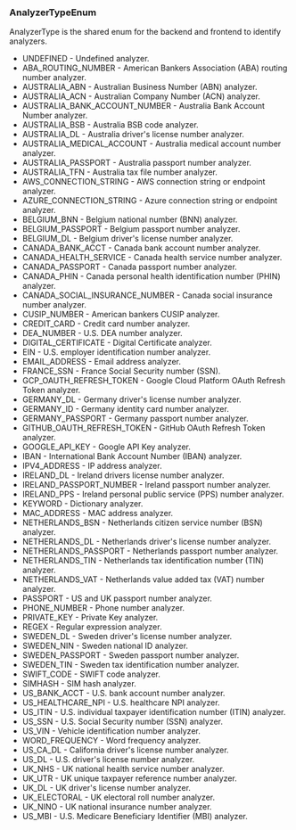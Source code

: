 ### AnalyzerTypeEnum
AnalyzerType is the shared enum for the backend and frontend to
identify analyzers.

- UNDEFINED - Undefined analyzer.
- ABA_ROUTING_NUMBER - American Bankers Association (ABA) routing number analyzer.
- AUSTRALIA_ABN - Australian Business Number (ABN) analyzer.
- AUSTRALIA_ACN - Australian Company Number (ACN) analyzer.
- AUSTRALIA_BANK_ACCOUNT_NUMBER - Australia Bank Account Number analyzer.
- AUSTRALIA_BSB - Australia BSB code analyzer.
- AUSTRALIA_DL - Australia driver's license number analyzer.
- AUSTRALIA_MEDICAL_ACCOUNT - Australia medical account number analyzer.
- AUSTRALIA_PASSPORT - Australia passport number analyzer.
- AUSTRALIA_TFN - Australia tax file number analyzer.
- AWS_CONNECTION_STRING - AWS connection string or endpoint analyzer.
- AZURE_CONNECTION_STRING - Azure connection string or endpoint analyzer.
- BELGIUM_BNN - Belgium national number (BNN) analyzer.
- BELGIUM_PASSPORT - Belgium passport number analyzer.
- BELGIUM_DL - Belgium driver's license number analyzer.
- CANADA_BANK_ACCT - Canada bank account number analyzer.
- CANADA_HEALTH_SERVICE - Canada health service number analyzer.
- CANADA_PASSPORT - Canada passport number analyzer.
- CANADA_PHIN - Canada personal health identification number (PHIN) analyzer.
- CANADA_SOCIAL_INSURANCE_NUMBER - Canada social insurance number analyzer.
- CUSIP_NUMBER - American bankers CUSIP analyzer.
- CREDIT_CARD - Credit card number analyzer.
- DEA_NUMBER - U.S. DEA number analyzer.
- DIGITAL_CERTIFICATE - Digital Certificate analyzer.
- EIN - U.S. employer identification number analyzer.
- EMAIL_ADDRESS - Email address analyzer.
- FRANCE_SSN - France Social Security number (SSN).
- GCP_OAUTH_REFRESH_TOKEN - Google Cloud Platform OAuth Refresh Token analyzer.
- GERMANY_DL - Germany driver's license number analyzer.
- GERMANY_ID - Germany identity card number analyzer.
- GERMANY_PASSPORT - Germany passport number analyzer.
- GITHUB_OAUTH_REFRESH_TOKEN - GitHub OAuth Refresh Token analyzer.
- GOOGLE_API_KEY - Google API Key analyzer.
- IBAN - International Bank Account Number (IBAN) analyzer.
- IPV4_ADDRESS - IP address analyzer.
- IRELAND_DL - Ireland drivers license number analyzer.
- IRELAND_PASSPORT_NUMBER - Ireland passport number analyzer.
- IRELAND_PPS - Ireland personal public service (PPS) number analyzer.
- KEYWORD - Dictionary analyzer.
- MAC_ADDRESS - MAC address analyzer.
- NETHERLANDS_BSN - Netherlands citizen service number (BSN) analyzer.
- NETHERLANDS_DL - Netherlands driver's license number analyzer.
- NETHERLANDS_PASSPORT - Netherlands passport number analyzer.
- NETHERLANDS_TIN - Netherlands tax identification number (TIN) analyzer.
- NETHERLANDS_VAT - Netherlands value added tax (VAT) number analyzer.
- PASSPORT - US and UK passport number analyzer.
- PHONE_NUMBER - Phone number analyzer.
- PRIVATE_KEY - Private Key analyzer.
- REGEX - Regular expression analyzer.
- SWEDEN_DL - Sweden driver's license number analyzer.
- SWEDEN_NIN - Sweden national ID analyzer.
- SWEDEN_PASSPORT - Sweden passport number analyzer.
- SWEDEN_TIN - Sweden tax identification number analyzer.
- SWIFT_CODE - SWIFT code analyzer.
- SIMHASH - SIM hash analyzer.
- US_BANK_ACCT - U.S. bank account number analyzer.
- US_HEALTHCARE_NPI - U.S. healthcare NPI analyzer.
- US_ITIN - U.S. individual taxpayer identification number (ITIN) analyzer.
- US_SSN - U.S. Social Security number (SSN) analyzer.
- US_VIN - Vehicle identification number analyzer.
- WORD_FREQUENCY - Word frequency analyzer.
- US_CA_DL - California driver's license number analyzer.
- US_DL - U.S. driver's license number analyzer.
- UK_NHS - UK national health service number analyzer.
- UK_UTR - UK unique taxpayer reference number analyzer.
- UK_DL - UK driver's license number analyzer.
- UK_ELECTORAL - UK electoral roll number analyzer.
- UK_NINO - UK national insurance number analyzer.
- US_MBI - U.S. Medicare Beneficiary Identifier (MBI) analyzer.
